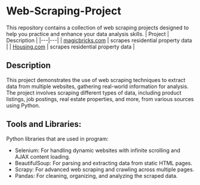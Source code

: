 # Web-Scraping-Project 
This repository contains a collection of web scraping projects designed to help you practice and enhance your data analysis skills.
| Project | Description |
|---|---|
| [magicbricks.com](https://github.com/SnehalSalam/Magicbricks_web_Scraping.git) | scrapes residential property data |
| [Housing.com](https://github.com//Indeed-Job-aper) | scrapes residential property data | 

## Description
This project demonstrates the use of web scraping techniques to extract data from multiple websites, gathering real-world information for analysis. 
The project involves scraping different types of data, including product listings, job postings, real estate properties, and more, from various sources using Python.

## Tools and Libraries:
Python libraries that are used in program:
 - Selenium: For handling dynamic websites with infinite scrolling and AJAX content loading.
 - BeautifulSoup: For parsing and extracting data from static HTML pages.
 - Scrapy: For advanced web scraping and crawling across multiple pages.
 - Pandas: For cleaning, organizing, and analyzing the scraped data.
